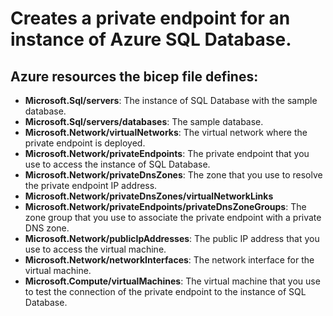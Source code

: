 # Creates a private endpoint for an instance of Azure SQL Database.

## Azure resources the bicep file defines:
- **Microsoft.Sql/servers**: The instance of SQL Database with the sample database.
- **Microsoft.Sql/servers/databases**: The sample database.
- **Microsoft.Network/virtualNetworks**: The virtual network where the private endpoint is deployed.
- **Microsoft.Network/privateEndpoints**: The private endpoint that you use to access the instance of SQL Database.
- **Microsoft.Network/privateDnsZones**: The zone that you use to resolve the private endpoint IP address.
- **Microsoft.Network/privateDnsZones/virtualNetworkLinks**
- **Microsoft.Network/privateEndpoints/privateDnsZoneGroups**: The zone group that you use to associate the private endpoint with a private DNS zone.
- **Microsoft.Network/publicIpAddresses**: The public IP address that you use to access the virtual machine.
- **Microsoft.Network/networkInterfaces**: The network interface for the virtual machine.
- **Microsoft.Compute/virtualMachines**: The virtual machine that you use to test the connection of the private endpoint to the instance of SQL Database.